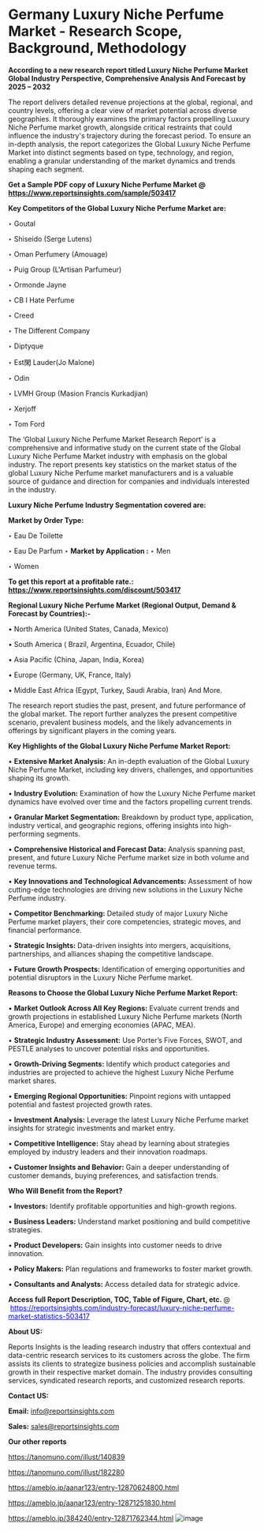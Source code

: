 # Germany Luxury Niche Perfume Market - Research Scope, Background, Methodology

<strong>According to a new research report titled Luxury Niche Perfume Market Global Industry Perspective, Comprehensive Analysis And Forecast by 2025 – 2032</strong>

The report delivers detailed revenue projections at the global, regional, and country levels, offering a clear view of market potential across diverse geographies. It thoroughly examines the primary factors propelling Luxury Niche Perfume market growth, alongside critical restraints that could influence the industry's trajectory during the forecast period. To ensure an in-depth analysis, the report categorizes the Global Luxury Niche Perfume Market into distinct segments based on type, technology, and region, enabling a granular understanding of the market dynamics and trends shaping each segment.

<strong>Get a Sample PDF copy of Luxury Niche Perfume Market </strong><strong>@<a href=https://www.reportsinsights.com/sample/503417 style=color:#0000ff;> https://www.reportsinsights.com/sample/503417</a></strong></font>

<strong>Key Competitors of the Global Luxury Niche Perfume Market are:</strong>

‣ Goutal

‣ Shiseido (Serge Lutens)

‣ Oman Perfumery (Amouage)

‣ Puig Group (L'Artisan Parfumeur)

‣ Ormonde Jayne

‣ CB I Hate Perfume

‣ Creed

‣ The Different Company

‣ Diptyque

‣ Est閑 Lauder(Jo Malone)

‣ Odin

‣ LVMH Group (Masion Francis Kurkadjian)

‣ Xerjoff

‣ Tom Ford

The ‘Global Luxury Niche Perfume Market Research Report’ is a comprehensive and informative study on the current state of the Global Luxury Niche Perfume Market industry with emphasis on the global industry. The report presents key statistics on the market status of the global Luxury Niche Perfume market manufacturers and is a valuable source of guidance and direction for companies and individuals interested in the industry.

<strong>Luxury Niche Perfume Industry Segmentation covered are:</strong>

<strong>Market by Order Type: </strong>

‣ Eau De Toilette

‣ Eau De Parfum
‣ 
<strong>Market by Application :</strong>
‣ Men

‣ Women

<strong>To get this report at a profitable rate.: <a href=https://www.reportsinsights.com/discount/503417 style=color:#0000ff;>https://www.reportsinsights.com/discount/503417</a></strong></font>

<strong>Regional Luxury Niche Perfume Market (Regional Output, Demand &amp; Forecast by Countries):-</strong>

• North America (United States, Canada, Mexico)

• South America ( Brazil, Argentina, Ecuador, Chile)

• Asia Pacific (China, Japan, India, Korea)

• Europe (Germany, UK, France, Italy)

• Middle East Africa (Egypt, Turkey, Saudi Arabia, Iran) And More.

The research report studies the past, present, and future performance of the global market. The report further analyzes the present competitive scenario, prevalent business models, and the likely advancements in offerings by significant players in the coming years.

<strong>Key Highlights of the Global Luxury Niche Perfume Market Report:</strong>

• <strong>Extensive Market Analysis:</strong> An in-depth evaluation of the Global Luxury Niche Perfume Market, including key drivers, challenges, and opportunities shaping its growth.

• <strong>Industry Evolution:</strong> Examination of how the Luxury Niche Perfume market dynamics have evolved over time and the factors propelling current trends.

• <strong>Granular Market Segmentation:</strong> Breakdown by product type, application, industry vertical, and geographic regions, offering insights into high-performing segments.

• <strong>Comprehensive Historical and Forecast Data:</strong> Analysis spanning past, present, and future Luxury Niche Perfume market size in both volume and revenue terms.

• <strong>Key Innovations and Technological Advancements:</strong> Assessment of how cutting-edge technologies are driving new solutions in the Luxury Niche Perfume industry.

• <strong>Competitor Benchmarking:</strong> Detailed study of major Luxury Niche Perfume market players, their core competencies, strategic moves, and financial performance.

• <strong>Strategic Insights:</strong> Data-driven insights into mergers, acquisitions, partnerships, and alliances shaping the competitive landscape.

• <strong>Future Growth Prospects:</strong> Identification of emerging opportunities and potential disruptors in the Luxury Niche Perfume market.

<strong>Reasons to Choose the Global Luxury Niche Perfume Market Report:</strong>

• <strong>Market Outlook Across All Key Regions:</strong> Evaluate current trends and growth projections in established Luxury Niche Perfume markets (North America, Europe) and emerging economies (APAC, MEA).

• <strong>Strategic Industry Assessment:</strong> Use Porter’s Five Forces, SWOT, and PESTLE analyses to uncover potential risks and opportunities.

• <strong>Growth-Driving Segments:</strong> Identify which product categories and industries are projected to achieve the highest Luxury Niche Perfume market shares.

• <strong>Emerging Regional Opportunities:</strong> Pinpoint regions with untapped potential and fastest projected growth rates.

• <strong>Investment Analysis:</strong> Leverage the latest Luxury Niche Perfume market insights for strategic investments and market entry.

• <strong>Competitive Intelligence:</strong> Stay ahead by learning about strategies employed by industry leaders and their innovation roadmaps.

• <strong>Customer Insights and Behavior:</strong> Gain a deeper understanding of customer demands, buying preferences, and satisfaction trends.

<strong>Who Will Benefit from the Report?</strong>

• <strong>Investors:</strong> Identify profitable opportunities and high-growth regions.

• <strong>Business Leaders:</strong> Understand market positioning and build competitive strategies.

• <strong>Product Developers:</strong> Gain insights into customer needs to drive innovation.

• <strong>Policy Makers:</strong> Plan regulations and frameworks to foster market growth.

• <strong>Consultants and Analysts:</strong> Access detailed data for strategic advice.
</ul>
<strong>Access full Report Description, TOC, Table of Figure, Chart, etc. </strong>@  <a href=https://reportsinsights.com/industry-forecast/luxury-niche-perfume-market-statistics-503417 style=color:#0000ff;>https://reportsinsights.com/industry-forecast/luxury-niche-perfume-market-statistics-503417</a></font>

<strong><strong>About US</strong>:</strong>

Reports Insights is the leading research industry that offers contextual and data-centric research services to its customers across the globe. The firm assists its clients to strategize business policies and accomplish sustainable growth in their respective market domain. The industry provides consulting services, syndicated research reports, and customized research reports.

<strong>Contact US:</strong>

<p class=""""><b>Email:</b> <a href=mailto:info@reportsinsights.com>info@reportsinsights.com</a></p>
<p class=""""><b>Sales:</b> <a href=mailto:sales@reportsinsights.com>sales@reportsinsights.com</a></p>

<strong>Our other reports</strong>

<a href=https://tanomuno.com/illust/140839>https://tanomuno.com/illust/140839</a>

<a href=https://tanomuno.com/illust/182280>https://tanomuno.com/illust/182280</a>

<a href=https://ameblo.jp/aanar123/entry-12870624800.html>https://ameblo.jp/aanar123/entry-12870624800.html</a>

<a href=https://ameblo.jp/aanar123/entry-12871251830.html>https://ameblo.jp/aanar123/entry-12871251830.html</a>

<a href=https://ameblo.jp/384240/entry-12871762344.html>https://ameblo.jp/384240/entry-12871762344.html</a>
![image](https://github.com/user-attachments/assets/312e54a6-8aaf-4556-a50c-f29213106e75)
